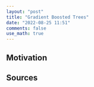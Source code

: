 ```yaml
---
layout: "post"
title: "Gradient Boosted Trees"
date: "2022-08-25 11:51"
comments: false
use_math: true
---
```


## Motivation

## Sources